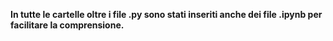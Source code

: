 **In tutte le cartelle oltre i file .py sono stati inseriti anche dei file .ipynb per facilitare la comprensione.**
